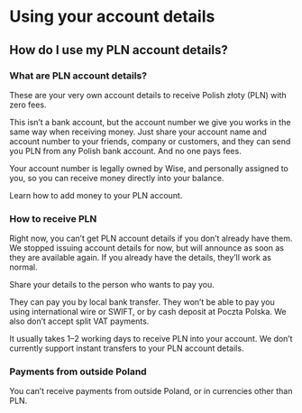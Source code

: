 # Using your account details  
## How do I use my PLN account details?  
### What are PLN account details?

These are your very own account details to receive Polish złoty (PLN) with zero fees.

This isn’t a bank account, but the account number we give you works in the same way when receiving money. Just share your account name and account number to your friends, company or customers, and they can send you PLN from any Polish bank account. And no one pays fees. 

Your account number is legally owned by Wise, and personally assigned to you, so you can receive money directly into your balance. 

Learn how to add money to your PLN account.

### How to receive PLN

Right now, you can’t get PLN account details if you don’t already have them. We stopped issuing account details for now, but will announce as soon as they are available again. If you already have the details, they’ll work as normal. 

Share your details to the person who wants to pay you. 

They can pay you by local bank transfer. They won’t be able to pay you using international wire or SWIFT, or by cash deposit at Poczta Polska. We also don’t accept split VAT payments. 

It usually takes 1–2 working days to receive PLN into your account. We don’t currently support instant transfers to your PLN account details.

### Payments from outside Poland

You can’t receive payments from outside Poland, or in currencies other than PLN.